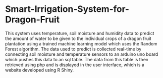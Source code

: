 # Smart-Irrigation-System-for-Dragon-Fruit
This system uses temperature, soil moisture and humidity data to predict the amount of water to be given to the individual crops of a dragon fruit plantation using a trained machine learning model which uses the Random Forest algorithm. The data used to predict is collected real-time by connecting soil moisture and temperature sensors to an arduino uno board which pushes this data to an sql table. The data from this table is then retrieved using  php and is displayed in the user interface, which is a website developed using R Shiny.
